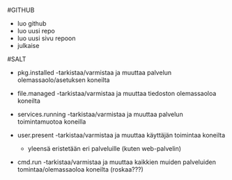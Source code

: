 #GITHUB
  - luo github
  - luo uusi repo
  - luo uusi sivu repoon
  - julkaise

#SALT

  - pkg.installed
    -tarkistaa/varmistaa ja muuttaa palvelun olemassaolo/asetuksen koneilta

  - file.managed
    -tarkistaa/varmistaa ja muuttaa tiedoston olemassaoloa koneilta

  - services.running
    -tarkistaa/varmistaa ja muuttaa palvelun toimintamuotoa koneilla

  - user.present
    -tarkistaa/varmistaa ja muuttaa käyttäjän toimintaa koneilta
    - yleensä eristetään eri palveluille (kuten web-palvelin)

  - cmd.run
    -tarkistaa/varmistaa ja muuttaa kaikkien muiden palveluiden tomintaa/olemassaoloa koneilta (roskaa???)

